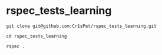 # rspec_tests_learning

```
git clone git@github.com:Cr1sPet/rspec_tests_learning.git

cd rspec_tests_learning

rspec .
```
